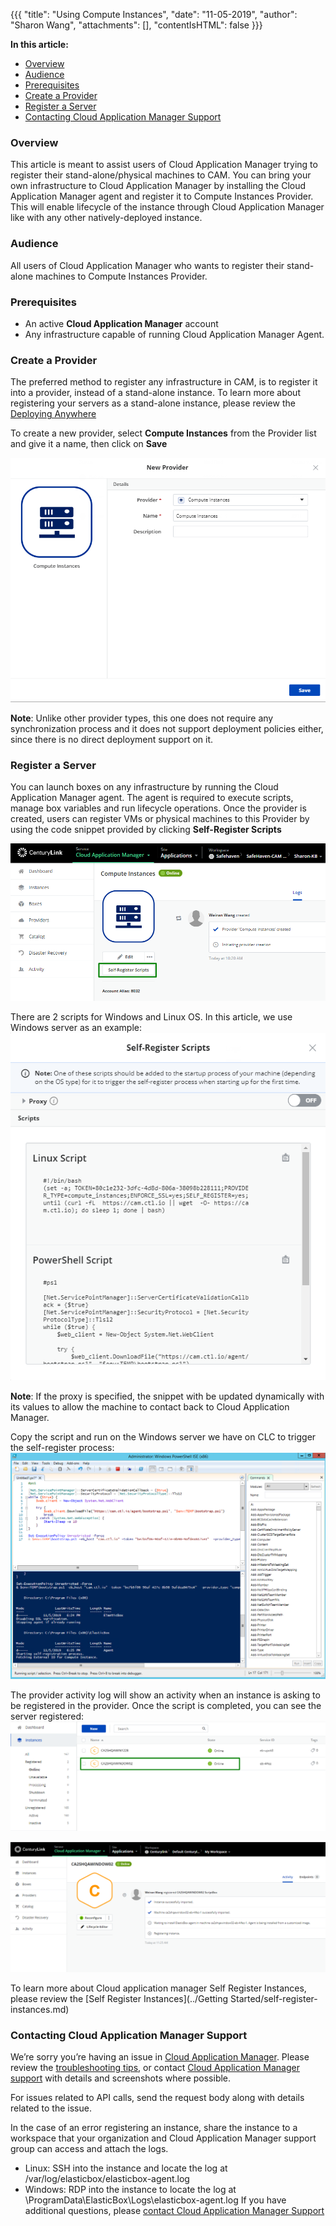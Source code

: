 {{{
"title": "Using Compute Instances",
"date": "11-05-2019",
"author": "Sharon Wang",
"attachments": [],
"contentIsHTML": false
}}}

**In this article:**

* [Overview](#overview)
* [Audience](#audience)
* [Prerequisites](#prerequisites)
* [Create a Provider](#create-a-provider)
* [Register a Server](#register-a-server)
* [Contacting Cloud Application Manager Support](#contacting-cloud-application-manager-support)

### Overview 

This article is meant to assist users of Cloud Application Manager trying to register their stand-alone/physical machines to CAM. You can bring your own infrastructure to Cloud Application Manager by installing the Cloud Application Manager agent and register it to Compute Instances Provider. This will enable lifecycle of the instance through Cloud Application Manager like with any other natively-deployed instance.

### Audience

All users of Cloud Application Manager who wants to register their stand-alone machines to Compute Instances Provider.

### Prerequisites

* An active **Cloud Application Manager** account
* Any infrastructure capable of running Cloud Application Manager Agent.

### Create a Provider

The preferred method to register any infrastructure in CAM, is to register it into a provider, instead of a stand-alone instance. To learn more about registering your servers as a stand-alone instance, please review the [Deploying Anywhere](./deploying-on-anyinfra.md)

To create a new provider, select **Compute Instances** from the Provider list and give it a name, then click on **Save**

![centurylink-add-provider.png](../../images/cloud-application-manager/deploying-anywhere/compute-instances/compute_instances_1.png)

**Note**: Unlike other provider types, this one does not require any synchronization process and it does not support deployment policies either, since there is no direct deployment support on it.

### Register a Server
You can launch boxes on any infrastructure by running the Cloud Application Manager agent. The agent is required to execute scripts, manage box variables and run lifecycle operations. Once the provider is created, users can register VMs or physical machines to this Provider by using the code snippet provided by clicking **Self-Register Scripts**

![register-a-server-1.png](../../images/cloud-application-manager/deploying-anywhere/compute-instances/compute_instances_2.png)

There are 2 scripts for Windows and Linux OS. In this article, we use Windows server as an example:
![register-a-server-2.png](../../images/cloud-application-manager/deploying-anywhere/compute-instances/compute_instances_3.png)

**Note**: If the proxy is specified, the snippet with be updated dynamically with its values to allow the machine to contact back to Cloud Application Manager.

Copy the script and run on the Windows server we have on CLC to trigger the self-register process:
![register-a-server-3.png](../../images/cloud-application-manager/deploying-anywhere/compute-instances/compute_instances_4.png)

The provider activity log will show an activity when an instance is asking to be registered in the provider. Once the script is completed, you can see the server registered:
![register-a-server-4.png](../../images/cloud-application-manager/deploying-anywhere/compute-instances/compute_instances_5.png)

![register-a-server-5.png](../../images/cloud-application-manager/deploying-anywhere/compute-instances/compute_instances_6.png)

To learn more about Cloud application manager Self Register Instances, please review the [Self Register Instances](../Getting Started/self-register-instances.md)

### Contacting Cloud Application Manager Support

We’re sorry you’re having an issue in [Cloud Application Manager](https://www.ctl.io/cloud-application-manager/). Please review the [troubleshooting tips](../Troubleshooting/troubleshooting-tips.md), or contact [Cloud Application Manager support](mailto:incident@CenturyLink.com) with details and screenshots where possible.

For issues related to API calls, send the request body along with details related to the issue.

In the case of an error registering an instance, share the instance to a workspace that your organization and Cloud Application Manager support group can access and attach the logs.

* Linux: SSH into the instance and locate the log at /var/log/elasticbox/elasticbox-agent.log
* Windows: RDP into the instance to locate the log at \ProgramData\ElasticBox\Logs\elasticbox-agent.log
If you have additional questions, please [contact Cloud Application Manager Support](mailto:incident@CenturyLink.com)

